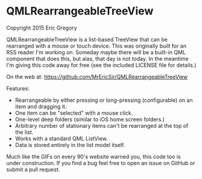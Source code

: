 # QMLRearrangeableTreeView

Copyright 2015 Eric Gregory

QMLRearrangeableTreeView is a list-based TreeView that can be rearranged with a mouse or touch device.  This was originally built for an RSS reader I'm working on.  Someday maybe there will be a built-in QML component that does this, but alas, that day is not today.  In the meantime I'm giving this code away for free (see the included LICENSE file for details.)

On the web at: https://github.com/MrEricSir/QMLRearrangeableTreeView

Features:

* Rearrangeable by either pressing or long-pressing (configurable) on an item and dragging it.
* One item can be "selected" with a mouse click.
* One-level deep folders (similar to iOS home screen folders.)
* Arbitrary number of stationary items can't be rearranged at the top of the list.
* Works with a standard QML ListView.
* Data is stored entirely in the list model itself.

Much like the GIFs on every 90's website warned you, this code too is under construction.  If you find a bug feel free to open an issue on GitHub or submit a pull request.
